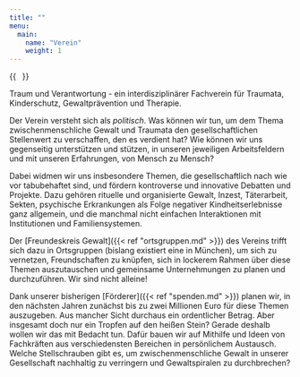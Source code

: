 ```yaml
---
title: ""
menu:
  main:
    name: "Verein"
    weight: 1
---
```


{{<image float="right" width="11em" frame="false" src="logo.svg" >}}

Traum und Verantwortung - ein interdisziplinärer Fachverein für Traumata, Kinderschutz, Gewaltprävention und Therapie.

Der Verein versteht sich als *politisch*. Was können wir tun, um dem Thema zwischenmenschliche Gewalt und Traumata den gesellschaftlichen Stellenwert zu verschaffen, den es verdient hat? Wie können wir uns gegenseitig unterstützen und stützen, in unseren jeweiligen Arbeitsfeldern und mit unseren Erfahrungen, von Mensch zu Mensch?

Dabei widmen wir uns insbesondere Themen, die gesellschaftlich nach wie vor tabubehaftet sind, und fördern kontroverse und innovative Debatten und Projekte. Dazu gehören rituelle und organisierte Gewalt, Inzest, Täterarbeit, Sekten, psychische Erkrankungen als Folge negativer Kindheitserlebnisse ganz allgemein, und die manchmal nicht einfachen Interaktionen mit Institutionen und Familiensystemen.

Der [Freundeskreis Gewalt]({{< ref "ortsgruppen.md" >}}) des Vereins trifft sich dazu in Ortsgruppen (bislang existiert eine in München), um sich zu vernetzen, Freundschaften zu knüpfen, sich in lockerem Rahmen über diese Themen auszutauschen und gemeinsame Unternehmungen zu planen und durchzuführen. Wir sind nicht alleine!

Dank unserer bisherigen [Förderer]({{< ref "spenden.md" >}}) planen wir, in den nächsten Jahren zunächst bis zu zwei Millionen Euro für diese Themen auszugeben. Aus mancher Sicht durchaus ein ordentlicher Betrag. Aber insgesamt doch nur ein Tropfen auf den heißen Stein? Gerade deshalb wollen wir das mit Bedacht tun. Dafür bauen wir auf Mithilfe und Ideen von Fachkräften aus verschiedensten Bereichen in persönlichem Austausch. Welche Stellschrauben gibt es, um zwischenmenschliche Gewalt in unserer Gesellschaft nachhaltig zu verringern und Gewaltspiralen zu durchbrechen?